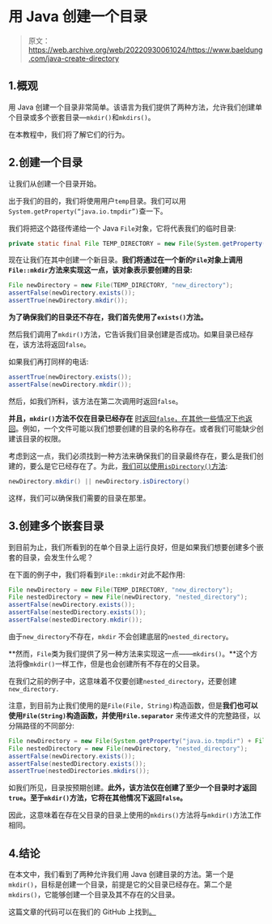 # 用 Java 创建一个目录

> 原文：<https://web.archive.org/web/20220930061024/https://www.baeldung.com/java-create-directory>

## 1.概观

用 Java 创建一个目录非常简单。该语言为我们提供了两种方法，允许我们创建单个目录或多个嵌套目录—`mkdir()`和`mkdirs()`。

在本教程中，我们将了解它们的行为。

## 2.创建一个目录

让我们从创建一个目录开始。

出于我们的目的，我们将使用用户`temp`目录。我们可以用`System.getProperty(“java.io.tmpdir”)`查一下。

我们将把这个路径传递给一个 Java `File`对象，它将代表我们的临时目录:

```java
private static final File TEMP_DIRECTORY = new File(System.getProperty("java.io.tmpdir"));
```

现在让我们在其中创建一个新目录。**我们将通过在一个新的`File`对象上调用`File::mkdir`方法来实现这一点，该对象表示要创建的目录:**

```java
File newDirectory = new File(TEMP_DIRECTORY, "new_directory");
assertFalse(newDirectory.exists());
assertTrue(newDirectory.mkdir());
```

**为了确保我们的目录还不存在，我们首先使用了`exists()`方法。**

然后我们调用了`mkdir()`方法，它告诉我们目录创建是否成功。如果目录已经存在，该方法将返回`false`。

如果我们再打同样的电话:

```java
assertTrue(newDirectory.exists());
assertFalse(newDirectory.mkdir());
```

然后，如我们所料，该方法在第二次调用时返回`false`。

**并且，`mkdir()`方法不仅在目录已经存在** [时返回`false`，在其他一些情况下也返回](https://web.archive.org/web/20221115015550/https://twitter.com/steveloughran/status/1087427627869261825)。例如，一个文件可能以我们想要创建的目录的名称存在。或者我们可能缺少创建该目录的权限。

考虑到这一点，我们必须找到一种方法来确保我们的目录最终存在，要么是我们创建的，要么是它已经存在了。为此，[我们可以使用`isDirectory()`方法](https://web.archive.org/web/20221115015550/https://twitter.com/steveloughran/status/1087428893882175490):

```java
newDirectory.mkdir() || newDirectory.isDirectory()
```

这样，我们可以确保我们需要的目录在那里。

## 3.创建多个嵌套目录

到目前为止，我们所看到的在单个目录上运行良好，但是如果我们想要创建多个嵌套的目录，会发生什么呢？

在下面的例子中，我们将看到`File::mkdir`对此不起作用:

```java
File newDirectory = new File(TEMP_DIRECTORY, "new_directory");
File nestedDirectory = new File(newDirectory, "nested_directory");
assertFalse(newDirectory.exists());
assertFalse(nestedDirectory.exists());
assertFalse(nestedDirectory.mkdir());
```

由于`new_directory`不存在，`mkdir` 不会创建底层的`nested_directory`。

**然而，`File`类为我们提供了另一种方法来实现这一点——`mkdirs()`。**这个方法将像`mkdir()`一样工作，但是也会创建所有不存在的父目录。

在我们之前的例子中，这意味着不仅要创建`nested_directory`，还要创建`new_directory.`

注意，到目前为止我们使用的是`File(File, String)`构造函数，但是**我们也可以使用`File(String)`构造函数，并使用`File.separator`** 来传递文件的完整路径，以分隔路径的不同部分:

```java
File newDirectory = new File(System.getProperty("java.io.tmpdir") + File.separator + "new_directory");
File nestedDirectory = new File(newDirectory, "nested_directory");
assertFalse(newDirectory.exists());
assertFalse(nestedDirectory.exists());
assertTrue(nestedDirectories.mkdirs());
```

如我们所见，目录按预期创建。**此外，该方法仅在创建了至少一个目录时才返回`true`。至于`mkdir()`方法，它将在其他情况下返回`false`。**

因此，这意味着在存在父目录的目录上使用的`mkdirs()`方法将与`mkdir()`方法工作相同。

## 4.结论

在本文中，我们看到了两种允许我们用 Java 创建目录的方法。第一个是`mkdir()`，目标是创建一个目录，前提是它的父目录已经存在。第二个是`mkdirs()`，它能够创建一个目录及其不存在的父目录。

这篇文章的代码可以在我们的 GitHub 上找到[。](https://web.archive.org/web/20221115015550/https://github.com/eugenp/tutorials/tree/master/core-java-modules/core-java-io-2)
